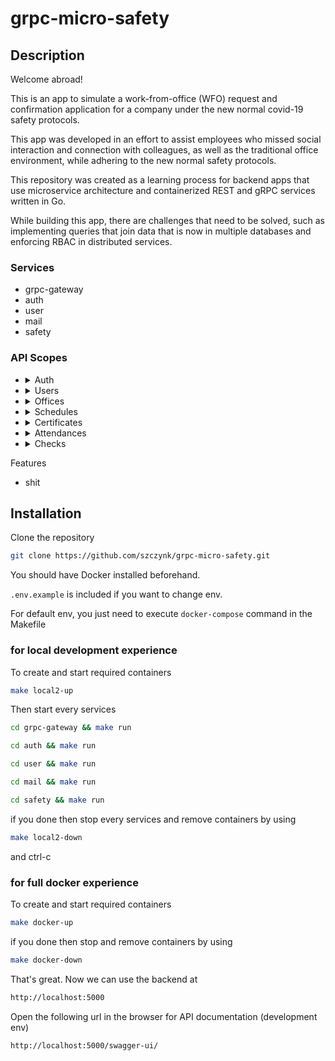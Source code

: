 # grpc-micro-safety

## Description

Welcome abroad!

This is an app to simulate a work-from-office (WFO) request and confirmation application for a company under the new normal covid-19 safety protocols.

This app was developed in an effort to assist employees who missed social interaction and connection with colleagues, as well as the traditional office environment, while adhering to the new normal safety protocols.

This repository was created as a learning process for backend apps that use microservice architecture and containerized REST and gRPC services written in Go.

While building this app, there are challenges that need to be solved, such as implementing queries that join data that is now in multiple databases and enforcing RBAC in distributed services.

### Services

- grpc-gateway
- auth
- user
- mail
- safety

### API Scopes

<ul>

<li>
<details>
<summary>Auth</summary>
  
| Method | Endpoint | Path Param | Query Param | Request Body | JWT Token | Role | Fungsi |
| --- | --- | --- | --- | --- | --- | --- | --- |
| POST | /auth/register | - | - | - | NO | NO | Register akun user / pegawai |
| POST | /auth/login  | - | - | - | NO | NO | Login ke dalam sistem |
</details>
</li>

<li>
<details>
<summary>Users</summary>
  
| Method | Endpoint | Path Param | Query Param | Request Body | JWT Token | Role | Fungsi |
| --- | --- | --- | --- | --- | --- | --- | --- |
| GET | /profile | - | - | YES | NO | Get data user yang sedang login |
| GET | /users/:id  | - | - | YES | YES | Get data user tertentu |
| PUT | /users/:id | - | name, email, password, image | YES | NO | Edit data user |
| DELETE | /users/:id  | - | - | YES | NO | Delete data user |
</details>
</li>

<li>
<details>
<summary>Offices</summary>
  
| Method | Endpoint | Path Param | Query Param | Request Body | JWT Token | Role | Fungsi |
| --- | --- | --- | --- | --- | --- | --- | --- |
| GET | /offices | - | - | YES | NO | Get list data office |
| GET | /offices/:id  | - | - | YES | NO | Get data office tertentu |
</details>
</li>

<li>
<details>
<summary>Schedules</summary>
  
| Method | Endpoint | Path Param | Query Param | Request Body | JWT Token | Role | Fungsi |
| --- | --- | --- | --- | --- | --- | --- | --- |
| GET | /schedules | page, month, year, office | - | YES | NO | Get list data schedule untuk WFO |
| POST | /schedules  | - | office_id, total_capacity, month, year | YES | YES | Menambahkan data schedule di office, bulan dan tahun tertentu |
| GET | /schedules/:id | page | - | YES | NO | Get data schedule beserta partisipannya |
| PUT | /schedules/:id  | - | total_capacity | YES | YES | Edit total capacity pada sebuah schedule |
</details>
</li>

<li>
<details>
<summary>Certificates</summary>
  
| Method | Endpoint | Path Param | Query Param | Request Body | JWT Token | Role | Fungsi |
| --- | --- | --- | --- | --- | --- | --- | --- |
| GET | /certificates | page, status | - | YES | YES | Get list data user dan masing-masing sertifikat vaksin |
| POST | /certificates  | - | vaccinedose, image, description | YES | NO | Menambahkan data sertifikat vaksin user |
| GET | /mycertificates| - | - | YES | NO | Get data sertifikat vaksin dari user yang sedang login |
| PUT | /mycertificates/:id  | - | image | YES | NO | Edit sertifikat vaksin jika pengajuan ditolak oleh admin |
| GET | /certificates/:id | - | - | YES | NO | Get data sertifikat vaksin berdasarkan id sertifikat |
| PUT | /certificates/:id  | - | status | YES | YES | Edit status pengajuan sertifikat vaksin |
</details>
</li>

<li>
<details>
<summary>Attendances</summary>
  
| Method | Endpoint | Path Param | Query Param | Request Body | JWT Token | Role | Fungsi |
| --- | --- | --- | --- | --- | --- | --- | --- |
| POST | /attendances | - | schedule_id, description, image | YES | NO | Booking jadwal WFO |
| PUT | /attendances/:id  | - | schedule_id, status, status_info | YES | YES | Edit status booking WFO |
| GET | /attendances/:id| - | - | YES | NO | Get data booking WFO by id |
| GET | /myattendances  | page, status | - | YES | NO | Get list data booking WFO dari user yang sedang login |
| GET | /mylatestattendances | page, status | - | YES | NO | Get list data booking WFO dari user yang sedang login dan diurutkan dari tanggal terbaru|
| GET | /mylongestattendances  | page, status | - | YES | NO | Get list data booking WFO dari user yang sedang login dan diurutkan dari tanggal terjauh |
| GET | /pendingattendances  | page | - | YES | YES | Get list data booking WFO yang berstatus pending |
</details>
</li>

<li>
<details>
<summary>Checks</summary>
  
| Method | Endpoint | Path Param | Query Param | Request Body | JWT Token | Role | Fungsi |
| --- | --- | --- | --- | --- | --- | --- | --- |
| GET | /checks | page | - | YES | YES | Get list user dan data check in dan checkout |
| GET | /checks/:id  | - | - | YES | NO | Get data check in dan check out by id |
| PUT | /checkin | - | id, temperature | YES | NO | Check in pada saat wfo |
| PUT | /checkout  | - | id | YES | NO | Check out setelah wfo |
</details>
</li>
</ul>

Features

- shit

## Installation

Clone the repository

```bash
git clone https://github.com/szczynk/grpc-micro-safety.git
```

You should have Docker installed beforehand.

`.env.example` is included if you want to change env.

For default env, you just need to execute `docker-compose` command in the Makefile

### for local development experience

To create and start required containers

```bash
make local2-up
```

Then start every services

```bash
cd grpc-gateway && make run
```

```bash
cd auth && make run
```

```bash
cd user && make run
```

```bash
cd mail && make run
```

```bash
cd safety && make run
```

if you done then stop every services and remove containers by using

```bash
make local2-down
```

and ctrl-c

### for full docker experience

To create and start required containers

```bash
make docker-up
```

if you done then stop and remove containers by using

```bash
make docker-down
```

That's great. Now we can use the backend at

```bash
http://localhost:5000
```

Open the following url in the browser for API documentation (development env)

```bash
http://localhost:5000/swagger-ui/
```
